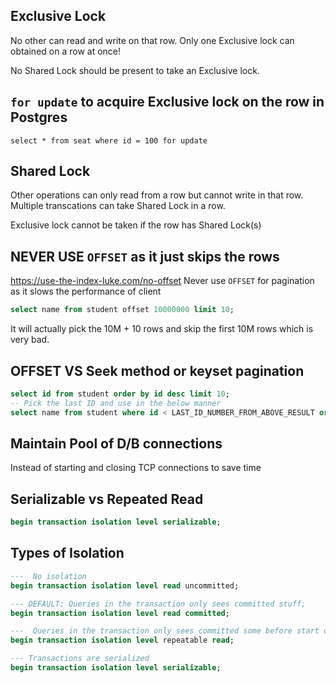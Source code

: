 ## Exclusive Lock
No other can read and write on that row. Only one Exclusive lock can obtained on a row at once!

No Shared Lock should be present to take an Exclusive lock.

## `for update` to acquire Exclusive lock on the row in Postgres

```select * from seat where id = 100 for update```

## Shared Lock
Other operations can only read from a row but cannot write in that row. Multiple transcations can take Shared Lock in a row.

Exclusive lock cannot be taken if the row has Shared Lock(s)

## NEVER USE `OFFSET` as it just skips the rows
https://use-the-index-luke.com/no-offset
Never use `OFFSET` for pagination as it slows the performance of client
```sql
select name from student offset 10000000 limit 10;
```
It will actually pick the 10M + 10 rows and skip the first 10M rows which is very bad.

## OFFSET VS Seek method or keyset pagination
```sql
select id from student order by id desc limit 10;
-- Pick the last ID and use in the below manner
select name from student where id < LAST_ID_NUMBER_FROM_ABOVE_RESULT order by id desc limit 10;
```

## Maintain Pool of D/B connections
Instead of starting and closing TCP connections to save time

## Serializable vs Repeated Read
```sql
begin transaction isolation level serializable;
```

## Types of Isolation
```sql
---  No isolation
begin transaction isolation level read uncommitted;

--- DEFAULT; Queries in the transaction only sees committed stuff;
begin transaction isolation level read committed;

---  Queries in the transaction only sees committed some before start of this transaction
begin transaction isolation level repeatable read;

--- Transactions are serialized
begin transaction isolation level serializable;
```